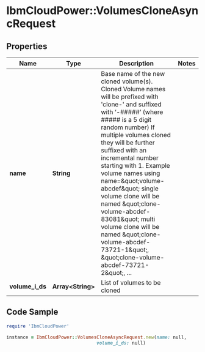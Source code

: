 # IbmCloudPower::VolumesCloneAsyncRequest

## Properties

Name | Type | Description | Notes
------------ | ------------- | ------------- | -------------
**name** | **String** | Base name of the new cloned volume(s). Cloned Volume names will be prefixed with &#39;clone-&#39;     and suffixed with ‘-#####’ (where ##### is a 5 digit random number) If multiple volumes cloned they will be further suffixed with an incremental number starting with 1.   Example volume names using name&#x3D;\&quot;volume-abcdef\&quot;     single volume clone will be named \&quot;clone-volume-abcdef-83081\&quot;     multi volume clone will be named \&quot;clone-volume-abcdef-73721-1\&quot;, \&quot;clone-volume-abcdef-73721-2\&quot;, ...  | 
**volume_i_ds** | **Array&lt;String&gt;** | List of volumes to be cloned | 

## Code Sample

```ruby
require 'IbmCloudPower'

instance = IbmCloudPower::VolumesCloneAsyncRequest.new(name: null,
                                 volume_i_ds: null)
```


